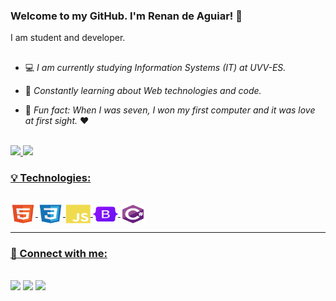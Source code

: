 ### Welcome to my GitHub. I'm Renan de Aguiar! 👋

I am student and developer. 
##

- 💻 _I am currently studying Information Systems (IT) at UVV-ES._

- 📡️ _Constantly learning about Web technologies and code._ 

- 🤣 _Fun fact: When I was seven, I won my first computer and it was love at first sight._ ❤️

<br>
<div style="display: inline_block">
  <a href="https://github.com/renanaguiars">
  <img height="160em" src="https://github-readme-stats.vercel.app/api?username=renanaguiars&show_icons=true&theme=dark&include_all_commits=true&count_private=true"/>
  <img height="160em" src="https://github-readme-stats.vercel.app/api/top-langs/?username=renanaguiars&layout=compact&langs_count=7&theme=light"/>
</div>
  
### 💡 Technologies:
 <div style="display: inline_block"><br>
  <img align="center" alt="Rafa-HTML" height="30" width="40" src="https://raw.githubusercontent.com/devicons/devicon/master/icons/html5/html5-original.svg">
  <img align="center" alt="Rafa-CSS" height="30" width="40" src="https://raw.githubusercontent.com/devicons/devicon/master/icons/css3/css3-original.svg"> 
  <img align="center" alt="Rafa-Js" height="30" width="40" src="https://raw.githubusercontent.com/devicons/devicon/master/icons/javascript/javascript-plain.svg">
  <img align="center" alt="Rafa-Csharp" height="30" width="40" src="https://raw.githubusercontent.com/devicons/devicon/master/icons/bootstrap/bootstrap-original.svg">
  <img align="center" alt="Rafa-Csharp" height="30" width="40" src="https://raw.githubusercontent.com/devicons/devicon/master/icons/Csharp/csharp-original.svg"> 
</div>

 <hr>
    
 ### 📩 Connect with me: 
 <br>
<div>
  <a href = "https://www.facebook.com/renan.aguiar.98284566/"><img src="https://img.shields.io/badge/Facebook-1877F2?style=for-the-badge&logo=facebook&logoColor=white" target="_blank"></a>
  <a href="https://instagram.com/renanaguiars_" target="_blank"><img src="https://img.shields.io/badge/-Instagram-%23E4405F?style=for-the-badge&logo=instagram&logoColor=white" target="_blank"></a>
  <a href="https://www.linkedin.com/in/renan-de-aguiar-6b2964180/" target="_blank"><img src="https://img.shields.io/badge/-LinkedIn-%230077B5?style=for-the-badge&logo=linkedin&logoColor=white" target="_blank"></a> 
</div>
